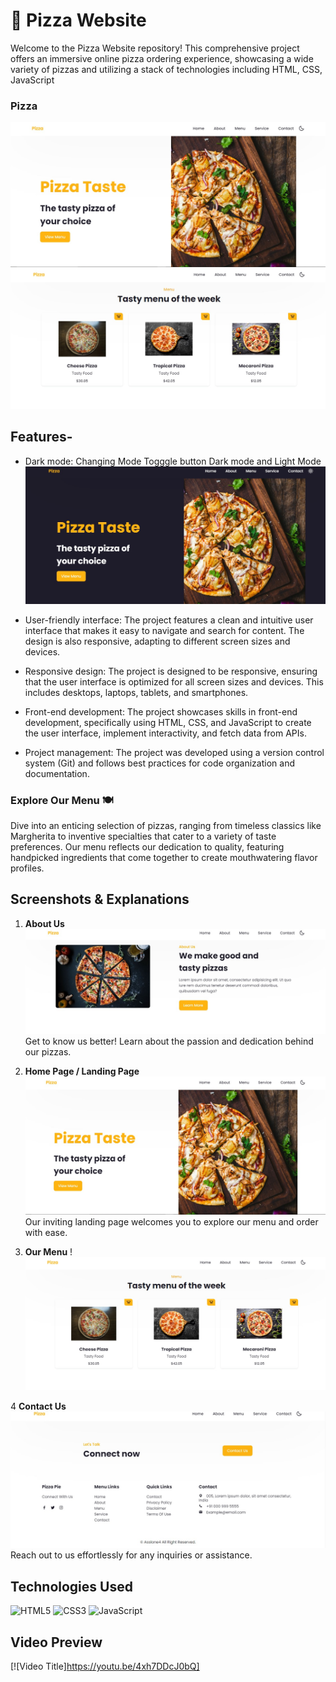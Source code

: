# 🍕 Pizza Website

Welcome to the Pizza Website repository! This comprehensive project offers an immersive online pizza ordering experience, showcasing a wide variety of pizzas and utilizing a stack of technologies including  HTML, CSS, JavaScript

### Pizza
![alt text](<Home Page.jpg>)
![alt text](<Menu Page.jpg>)

## Features-
- Dark mode: Changing Mode Togggle button Dark mode and Light Mode
![alt text](<Dark mode.jpg>)

- User-friendly interface: The project features a clean and intuitive user interface that makes it easy to navigate and search for content. The design is also responsive, adapting to different screen sizes and devices.

- Responsive design: The project is designed to be responsive, ensuring that the user interface is optimized for all screen sizes and devices. This includes desktops, laptops, tablets, and smartphones.

- Front-end development: The project showcases skills in front-end development, specifically using HTML, CSS, and JavaScript to create the user interface, implement interactivity, and fetch data from APIs.

- Project management: The project was developed using a version control system (Git) and follows best practices for code organization and documentation.

### Explore Our Menu 🍽️

Dive into an enticing selection of pizzas, ranging from timeless classics like Margherita to inventive specialties that cater to a variety of taste preferences. Our menu reflects our dedication to quality, featuring handpicked ingredients that come together to create mouthwatering flavor profiles.


## Screenshots & Explanations

1. **About Us** 
![alt text](About.jpg)
   Get to know us better! Learn about the passion and dedication behind our pizzas.

2. **Home Page / Landing Page** 
![alt text](<Home Page.jpg>)
   Our inviting landing page welcomes you to explore our menu and order with ease.

3. **Our Menu** !
![alt text](<Menu Page.jpg>)



4 **Contact Us** 
![alt text](Contact.jpg)
   Reach out to us effortlessly for any inquiries or assistance.

## Technologies Used
<div align="left">
<img alt="HTML5" src="https://img.shields.io/badge/html5-%23E34F26.svg?style=for-the-badge&logo=html5&logoColor=white"/>
<img alt="CSS3" src="https://img.shields.io/badge/css3-%231572B6.svg?style=for-the-badge&logo=css3&logoColor=white"/> 
<img alt="JavaScript" src="https://img.shields.io/badge/javascript-%23323330.svg?style=for-the-badge&logo=javascript&logoColor=%23F7DF1E"/>
</div>

## Video Preview
[![Video Title]https://youtu.be/4xh7DDcJ0bQ]


